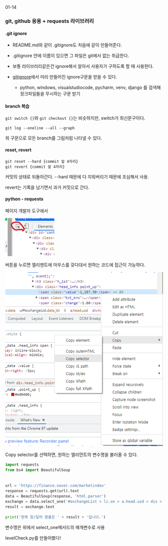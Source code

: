 01-14

### git, github 응용 + requests 라이브러리

#### .git ignore

- README.md와 같이 .gitignore도 처음에 같이 만들어준다.
- .gitignore 안에 이름이 있으면 그 파일은 git에서 없는 취급한다.

- 보통 라이브러리같은건 ignore해서 알아서 사용자가 구하도록 할 때 사용한다.

- [gitignore](https://gitignore.io)에서 미리 만들어진 ignore구문을 받을 수 있다.
  - python, windows, visualstudiocode, pycharm, venv, django 를 검색해 정크파일들을 무시하는 구문 받기



#### branch 복습

`git switch {}`와 `git checkout {}`는 비슷하지만, switch가 최신문구이다.

```
git log --oneline --all --graph
```

위 구문으로 모든 branch를 그림처럼 나타낼 수 있다.



#### reset, revert

```
git reset --hard {commit 앞 4자리}
git revert {commit 앞 4자리}
```

커밋의 상태로 되돌아간다. --hard 때문에 다 지워버리기 때문에 조심해서 사용.

revert는 기록을 남기면서 과거 커밋으로 간다.



#### python - requests

페이지 개발자 도구에서 

![image-20220114141351391](01-14.assets/image-20220114141351391.png)

버튼을 누르면 엘리멘트에 마우스를 갖다대서 원하는 코드에 접근이 가능하다.

![image-20220114141428175](01-14.assets/image-20220114141428175.png)

Copy selector를 선택하면, 원하는 엘리먼트의 변수명을 불러올 수 있다.

```python
import requests
from bs4 import BeautifulSoup


url = 'https://finance.naver.com/marketindex'
response = requests.get(url).text
data = BeautifulSoup(response, 'html.parser')
exchange = data.select_one('#exchangeList > li.on > a.head.usd > div > span.value')
result = exchange.text

print('현재 원/달러 환율은 ' + result + '입니다.')
```

변수명은 위에서 select_one메서드의 매개변수로 사용

levelCheck.py를 만들어봤다!